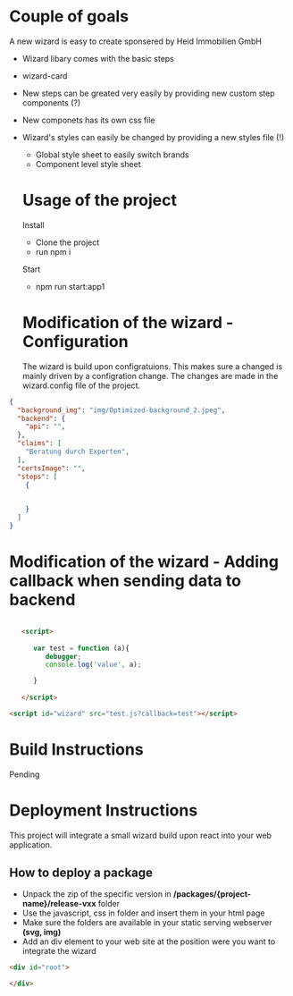 # Couple of goals

A new wizard is easy to create sponsered by Heid Immobilien GmbH

[logo]: https://www.heid-immobilienbewertung.de/img/heid-immobilienbewertung-logo.png

- Wizard libary comes with the basic steps
- wizard-card
- New steps can be greated very easily by providing new custom step components (?)
- New componets has its own css file
- Wizard's styles can easily be changed by providing a new styles file (!)
  - Global style sheet to easily switch brands
  - Component level style sheet


  # Usage of the project

  Install
    - Clone the project
    - run npm i

  Start
    - npm run start:app1

  
  # Modification of the wizard - Configuration

  The wizard is build upon configratuions. This makes sure a changed is mainly driven by a configration change. The changes are made in the wizard.config file of the project.

```json
{
  "background_img": "img/Optimized-background_2.jpeg",
  "backend": {
    "api": "",
  },
  "claims": [
    "Beratung durch Experten",
  ],
  "certsImage": "",
  "steps": [
    {

      
    }
  ]
}
```
# Modification of the wizard - Adding callback when sending data to backend

```html

   <script>
   
      var test = function (a){
         debugger;
         console.log('value', a);

      }
   
   </script>

<script id="wizard" src="test.js?callback=test"></script>

```


# Build Instructions

Pending


# Deployment Instructions

This project will integrate a small wizard build upon react into your web application.

## How to deploy a package

  - Unpack the zip of the specific version in <b>/packages/{project-name}/release-vxx</b> folder
  - Use the javascript, css in folder and insert them in your html page
  - Make sure the folders are available in your static serving webserver <b>(svg, img)</b>
  - Add an div element to your web site at the position were you want to integrate the wizard

```html
<div id="root">

</div>
```
